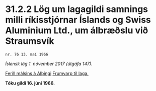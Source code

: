 # 31.2.2 Lög um lagagildi samnings milli ríkisstjórnar Íslands og Swiss Aluminium Ltd., um álbræðslu við Straumsvík

`nr. 76 13. maí 1966`

_Íslensk lög 1. nóvember 2017 (útgáfa 147)._

[Ferill málsins á Alþingi](https://www.althingi.is/thingstorf/thingmalalistar-eftir-thingum/ferill/?ltg=86&mnr=177)
[Frumvarp til laga.](https://www.althingi.is/altext/86/s/pdf/0434.pdf)

**Tóku gildi 16. júní 1966.**

